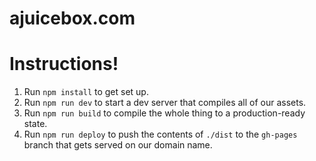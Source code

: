 # ajuicebox.com

# Instructions!

1. Run `npm install` to get set up.
2. Run `npm run dev` to start a dev server that compiles all of our assets.
3. Run `npm run build` to compile the whole thing to a production-ready state.
4. Run `npm run deploy` to push the contents of `./dist` to the `gh-pages` branch that gets served on our domain name.
